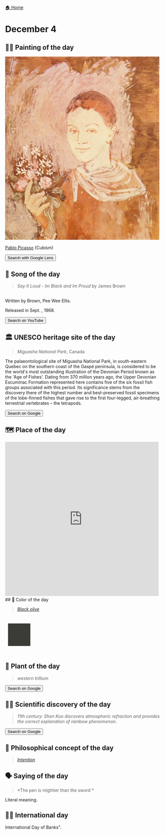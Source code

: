 
[🏠 Home](../../index.md)

# December 4

## 🧑‍🎨 Painting of the day

<img width="600" src="../img/Pablo_Picasso_5.jpg">

[Pablo Picasso](http://en.wikipedia.org/wiki/Pablo_Picasso) (Cubism)

<button class="btn btn-success"
onclick=" window.open('https://lens.google.com/uploadbyurl?url=https://iretes.github.io/one-a-day/data/img/Pablo_Picasso_5.jpg','_blank')">
Search with Google Lens
</button>

## 🎼 Song of the day

> *Say It Loud - Im Black and Im Proud*
by James Brown

<br />Written by Brown, Pee Wee Ellis.

Released in Sept. , 1968.

<button class="btn btn-success"
onclick=" window.open('http://www.youtube.com/search?q=Say It Loud - Im Black and Im Proud by James Brown','_blank')">
Search on YouTube
</button>

## 🏛️ UNESCO heritage site of the day

> *Miguasha National Park*, Canada

<p>The palaeontological site of Miguasha National Park, in south-eastern Quebec on the southern coast of the Gaspé peninsula, is considered to be the world's most outstanding illustration of the Devonian Period known as the 'Age of Fishes'. Dating from 370 million years ago, the Upper Devonian Escuminac Formation represented here contains five of the six fossil fish groups associated with this period. Its significance stems from the discovery there of the highest number and best-preserved fossil specimens of the lobe-finned fishes that gave rise to the first four-legged, air-breathing terrestrial vertebrates – the tetrapods.</p>

<button class="btn btn-success"
onclick=" window.open('http://www.google.com/search?q=Miguasha National Park','_blank')">
Search on Google
</button>

## 🗺️ Place of the day

<iframe
src="https://www.mapcrunch.com"
name="mapcrunch"
width="500"
height="500"
allowTransparency="true"
scrolling="no"
frameborder="0"
>
</iframe>
## 🎨 Color of the day

> *[Black olive](https://en.wikipedia.org/wiki/Olive_(color)#Black_olive)*

<div style="color:#3B3C36; font-size: 100px;">&#9632;</div>

## 🌿 Plant of the day

> *western trillium*

<button class="btn btn-success"
onclick=" window.open('http://www.google.com/search?q=western trillium','_blank')">
Search on Google
</button>

## 🧑‍🔬 Scientific discovery of the day

> *11th century: Shen Kuo discovers atmospheric refraction and provides the correct explanation of rainbow phenomenon.*

<button class="btn btn-success"
onclick=" window.open('http://www.google.com/search?q=11th century: Shen Kuo discovers atmospheric refraction and provides the correct explanation of rainbow phenomenon.','_blank')">
Search on Google
</button>

## 💭 Philosophical concept of the day

> *[Intention](https://en.wikipedia.org/wiki/Intention)*

## 🗣️ Saying of the day

> *The pen is mightier than the sword *

Literal meaning.

## 🏳️‍🌈 International day

International Day of Banks".